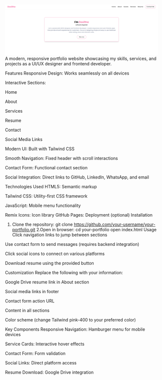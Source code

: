 ![portfolio overview](image.png)
A modern, responsive portfolio website showcasing my skills, services, and projects as a UI/UX designer and frontend developer.

Features
Responsive Design: Works seamlessly on all devices

Interactive Sections:

Home

About

Services

Resume

Contact

Social Media Links

Modern UI: Built with Tailwind CSS

Smooth Navigation: Fixed header with scroll interactions

Contact Form: Functional contact section

Social Integration: Direct links to GitHub, LinkedIn, WhatsApp, and email

Technologies Used
HTML5: Semantic markup

Tailwind CSS: Utility-first CSS framework

JavaScript: Mobile menu functionality

Remix Icons: Icon library
GitHub Pages: Deployment (optional)
Installation
 1. Clone the repository:
 git clone https://github.com/your-username/your-portfolio.git
 2.Open in browser:
 cd your-portfolio
 open index.html
 Usage
Click navigation links to jump between sections

Use contact form to send messages (requires backend integration)

Click social icons to connect on various platforms

Download resume using the provided button

Customization
Replace the following with your information:

Google Drive resume link in About section

Social media links in footer

Contact form action URL

Content in all sections

Color scheme (change Tailwind pink-400 to your preferred color)

Key Components
Responsive Navigation: Hamburger menu for mobile devices

Service Cards: Interactive hover effects

Contact Form: Form validation

Social Links: Direct platform access

Resume Download: Google Drive integration